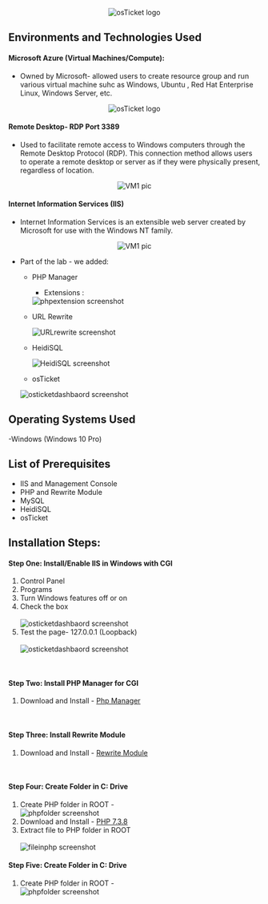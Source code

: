 <p align="center">
<img src="https://i.imgur.com/Clzj7Xs.png" alt="osTicket logo"/>
</p>
<h2>Environments and Technologies Used</h2>


<h4>Microsoft Azure (Virtual Machines/Compute):</h4>

- Owned by Microsoft- allowed users to create resource group and run various virtual machine suhc as Windows, Ubuntu , Red Hat Enterprise Linux, Windows Server, etc.
<p align="center">
<img src="images/azure.png" alt="osTicket logo"/>
</p>

<h4>Remote Desktop- RDP Port 3389 </h4>

- <p> Used to facilitate remote access to Windows computers through the Remote Desktop Protocol (RDP). This connection method allows users to operate a remote desktop or server as if they were physically present, regardless of location. </p>

<p align="center">
<img src="images/VM1.png" alt="VM1 pic"/>
</p>

 <h4>Internet Information Services (IIS) </h4>

- Internet Information Services is an extensible web server created by Microsoft for use with the Windows NT family.
<p align="center">
<img src="images/VM1.png" alt="VM1 pic"/>
</p>

- Part of the lab - we added:
    - PHP Manager
        - Extensions :
        <img src="images/phpextensions.png" alt="phpextension screenshot"/>

    - URL Rewrite
        
        <img src="images/URLRewrite.png" alt="URLrewrite screenshot"/>

    - HeidiSQL
        
         <img src="images/HeidiSQL.png" alt="HeidiSQL screenshot"/>

    - osTicket

     <img src="images/osticketdashbaord.png" alt="osticketdashbaord screenshot"/>
        

    

<h2>Operating Systems Used </h2>

-Windows (Windows 10 Pro)

<h2>List of Prerequisites</h2>

- IIS and Management Console
- PHP and Rewrite Module
- MySQL
- HeidiSQL
- osTicket


## Installation Steps:

<h4>Step One: Install/Enable IIS in Windows with CGI</h4>
<ol>
    <li>Control Panel</li>
    <li>Programs</li>
    <li>Turn Windows features off or on</li>
    <li>Check the box</li> <br>
    <img src="images/step_one.png" alt="osticketdashbaord screenshot"/>
    <li>Test the page- 127.0.0.1  (Loopback)</li>
    <br>
     <img src="images/loopback.png" alt="osticketdashbaord screenshot"/>

</ol>
<br>
<h4>Step Two: Install PHP Manager for CGI</h4>
<ol>
    <li>Download and Install - <a href="https://drive.google.com/file/d/1RHsNd4eWIOwaNpj3JW4vzzmzNUH86wY_/view" target="_blank">Php Manager</a> </li>
</ol>

<br>
<h4>Step Three: Install Rewrite Module</h4>
<ol>
    <li>Download and Install - <a href="https://drive.google.com/file/d/1tIK9GZBKj1JyUP87eewxgdNqn9pZmVmY/view" target="_blank">Rewrite Module</a> </li>
</ol>

<br>
<h4>Step Four: Create Folder in C: Drive</h4>
<ol>
    <li>Create PHP folder in ROOT -   
     <br>
     <img src="images/PHPfolder.png" alt="phpfolder screenshot"/> </li>
    <li>Download and Install - <a href="https://drive.google.com/file/d/1snNMtLdCOpMtkCyD4mvl9yOOmvVIp9fP/view" target="_blank">PHP 7.3.8 </a></li>
    <li>Extract file to PHP folder in ROOT</li>
    <br>
     <img src="images/file_in_php.png" alt="fileinphp screenshot"/> </li>
</ol>

<h4>Step Five: Create Folder in C: Drive</h4>
<ol>
    <li>Create PHP folder in ROOT -   
     <br>
     <img src="images/PHPfolder.png" alt="phpfolder screenshot"/> </li>
</ol>




